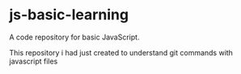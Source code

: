 # js-basic-learning
A code repository for basic JavaScript.

This repository i had just created to understand git commands with javascript files
